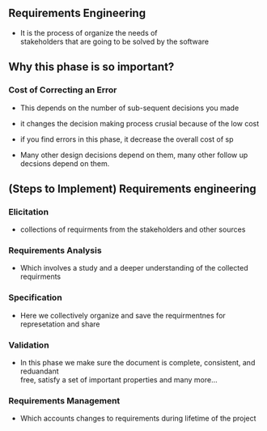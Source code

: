 ## Requirements Engineering

- It is the process of organize the needs of </br>
stakeholders that are going to be solved by the software


## Why this phase is so important?

### Cost of Correcting an Error

- This depends on the number of sub-sequent decisions you made

- it changes the decision making process crusial because of the low cost

- if you find errors in this phase, it decrease the overall cost of sp

- Many other design decisions depend on them, many other follow up decsions depend on them.

## (Steps to Implement) Requirements engineering


### Elicitation
 
- collections of requirments from the stakeholders and other sources

### Requirements Analysis

- Which involves a study and a deeper understanding of the collected requirments

### Specification

- Here we collectively organize and save the requirmentnes for represetation and share

### Validation

- In this phase we make sure the document is complete, consistent, and reduandant </br> 
  free, satisfy a set of important properties and many more...

### Requirements Management

- Which accounts changes to requirements during lifetime of the project

